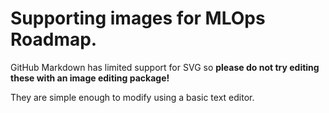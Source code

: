 # Supporting images for MLOps Roadmap.

GitHub Markdown has limited support for SVG so **please do not try editing these with an image editing package!**

They are simple enough to modify using a basic text editor.